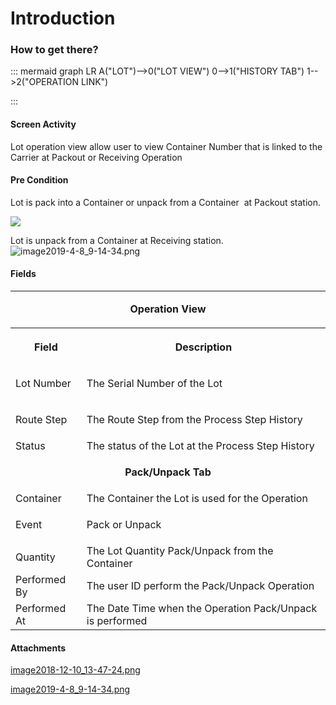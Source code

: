 # Introduction



### How to get there?




::: mermaid
graph LR
A("LOT")-->0("LOT VIEW")
0-->1("HISTORY TAB")
1-->2("OPERATION LINK")

:::


#### Screen Activity


Lot operation view allow user to view Container Number that is linked to the Carrier at Packout or Receiving Operation


#### Pre Condition


Lot is pack into a Container or unpack from a Container  at Packout station.

![](/.attachments/39649295.png)




Lot is unpack from a Container at Receiving station.
![image2019-4-8_9-14-34.png](/.attachments/45974451.png)




#### Fields



<table class="wrapped confluenceTable"><colgroup><col /><col /></colgroup><tbody><tr><td colspan="2" class="confluenceTd"><p style="text-align: center;"><strong>Operation View</strong></p></td></tr><tr><th class="confluenceTh"><p>Field</p></th><th class="confluenceTh"><p>Description</p></th></tr><tr><td class="confluenceTd"><p>Lot Number</p></td><td class="confluenceTd"><p>The Serial Number of the Lot</p></td></tr><tr><td class="confluenceTd"><p>Route Step</p></td><td class="confluenceTd">The Route Step from the Process Step History</td></tr><tr><td colspan="1" class="confluenceTd">Status</td><td colspan="1" class="confluenceTd">The status of the Lot at the Process Step History</td></tr><tr><td colspan="2" class="confluenceTd"><p style="text-align: center;"><strong>Pack/Unpack Tab</strong></p></td></tr><tr><td class="confluenceTd">Container</td><td class="confluenceTd">The Container the Lot is used for the Operation</td></tr><tr><td colspan="1" class="confluenceTd">Event</td><td colspan="1" class="confluenceTd"><p>Pack or Unpack</p></td></tr><tr><td colspan="1" class="confluenceTd">Quantity</td><td colspan="1" class="confluenceTd">The Lot Quantity Pack/Unpack from the Container</td></tr><tr><td colspan="1" class="confluenceTd">Performed By</td><td colspan="1" class="confluenceTd">The user ID perform the Pack/Unpack Operation</td></tr><tr><td colspan="1" class="confluenceTd">Performed At</td><td colspan="1" class="confluenceTd">The Date Time when the Operation Pack/Unpack is performed</td></tr></tbody></table>






#### Attachments

[image2018-12-10_13-47-24.png](/.attachments/39649295.png)
[image2019-4-8_9-14-34.png](/.attachments/45974451.png)
